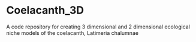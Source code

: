 # Coelacanth_3D
A code repository for creating 3 dimensional and 2 dimensional ecological niche models of the coelacanth, Latimeria chalumnae
